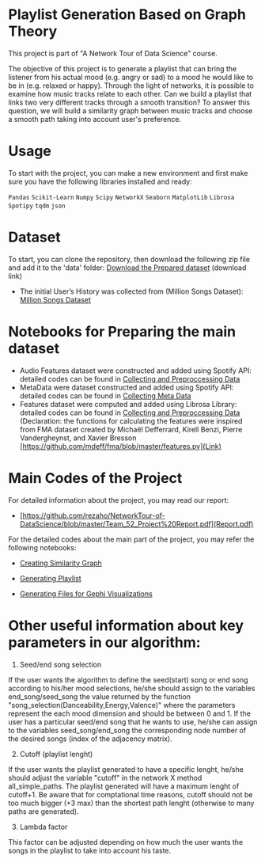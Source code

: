 # Playlist Generation Based on Graph Theory

This project is part of "A Network Tour of Data Science" course.

The objective of this project is to generate a playlist that can bring the listener from his actual mood (e.g. angry or sad) to a mood he would like to be in (e.g. relaxed or happy). Through the light of networks, it is possible to examine how music tracks relate to each other. Can we build a playlist that links two very different tracks through a smooth transition? To answer this question, we will build a similarity graph between music tracks and choose a smooth path taking into account user's preference.

# Usage
To start with the project, you can make a new environment and first make sure you have the following libraries installed and ready:

`Pandas`
`Scikit-Learn`
`Numpy`
`Scipy`
`NetworkX`
`Seaborn`
`MatplotLib`
`Librosa`
`Spotipy`
`tqdm`
`json`

# Dataset
To start, you can clone the repository, then download the following zip file and add it to the 'data' folder:
[Download the Prepared dataset](https://goo.gl/ixQiBE) (download link)


- The initial User’s History was collected from (Million Songs Dataset): [Million Songs Dataset](https://labrosa.ee.columbia.edu/millionsong/tasteprofile)


# Notebooks for Preparing the main dataset

- Audio Features dataset were constructed and added using Spotify API: detailed codes can be found in [Collecting and Preproccessing Data](https://github.com/rezaho/NetworkTour-of-DataScience/blob/master/Collecting_and_Preproccessing_Data.ipynb)
- MetaData were dataset constructed and added using Spotify API: detailed codes can be found in [Collecting Meta Data](https://github.com/rezaho/NetworkTour-of-DataScience/blob/master/Collecting_Meta_Data.ipynb)
- Features dataset were computed and added using Librosa Library: detailed codes can be found in [Collecting and Preproccessing Data](https://github.com/rezaho/NetworkTour-of-DataScience/blob/master/Collecting_and_Preproccessing_Data.ipynb) (Declaration: the functions for calculating the features were inspired from FMA dataset created by Michaël Defferrard, Kirell Benzi, Pierre Vandergheynst, and Xavier Bresson [https://github.com/mdeff/fma/blob/master/features.py](Link)

# Main Codes of the Project
For detailed information about the project, you may read our report:
- [https://github.com/rezaho/NetworkTour-of-DataScience/blob/master/Team_52_Project%20Report.pdf](Report.pdf)

For the detailed codes about the main part of the project, you may refer the following notebooks:
 - [Creating Similarity Graph](https://github.com/rezaho/NetworkTour-of-DataScience/blob/master/Creating_Similarity_Networks.ipynb)

 - [Generating Playlist](https://github.com/rezaho/NetworkTour-of-DataScience/blob/master/Generating_Playlists.ipynb)

 - [Generating Files for Gephi Visualizations](https://github.com/rezaho/NetworkTour-of-DataScience/blob/master/Creating_files_for_Gephi.ipynb)
 
# Other useful information about key parameters in our algorithm:
1. Seed/end song selection

If the user wants the algorithm to define the seed(start) song or end song according to his/her mood selections, he/she should assign to the variables end_song/seed_song the value returned by the function "song_selection(Danceability,Energy,Valence)" where the parameters represent the each mood dimension and should be between 0 and 1. 
If the user has a particular seed/end song that he wants to use, he/she can assign to the variables seed_song/end_song the corresponding node number of the desired songs (index of the adjacency matrix). 

2. Cutoff (playlist lenght)

If the user wants the playlist generated to have a specific lenght, he/she should adjust the variable "cutoff" in the network X method all_simple_paths. The playlist generated will have a maximum lenght of cutoff+1. Be aware that for comptational time reasons, cutoff should not be too much bigger (+3 max) than the shortest path lenght (otherwise to many paths are generated). 

3. Lambda factor

This factor can be adjusted depending on how much the user wants the songs in the playlist to take into account his taste. 


